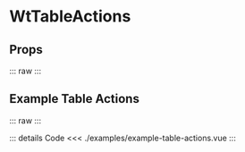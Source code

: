 <script setup>
import Docs from './wt-table-actions-docs.vue';
import ExampleTableActions from './examples/example-table-actions.vue';
</script>

# WtTableActions

## Props

::: raw
<Docs/>
:::

## Example Table Actions

::: raw
<ExampleTableActions/>
:::

::: details Code
<<< ./examples/example-table-actions.vue
:::
